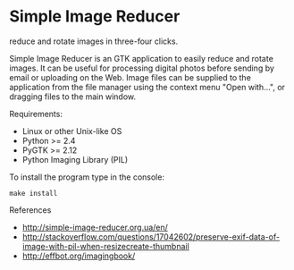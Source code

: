 # Simple Image Reducer
reduce and rotate images in three-four clicks.

Simple Image Reducer is an GTK application to easily reduce and rotate images.
It can be useful for processing digital photos before sending by email or
uploading on the Web. Image files can be supplied to the application from the
file manager using the context menu "Open with...", or dragging files to the
main window.

Requirements:

* Linux or other Unix-like OS
* Python >= 2.4
* PyGTK >= 2.12
* Python Imaging Library (PIL)

To install the program type in the console:

    make install

References
* http://simple-image-reducer.org.ua/en/
* http://stackoverflow.com/questions/17042602/preserve-exif-data-of-image-with-pil-when-resizecreate-thumbnail
* http://effbot.org/imagingbook/
